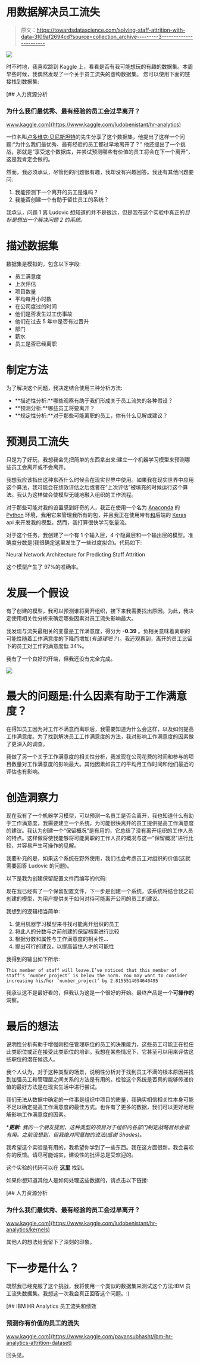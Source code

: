 # 用数据解决员工流失

> 原文：<https://towardsdatascience.com/solving-staff-attrition-with-data-3f09af2694cd?source=collection_archive---------3----------------------->

![](img/c475956d2e4760e1e62d0f83b5fb6979.png)

时不时地，我喜欢跳到 Kaggle 上，看看是否有我可能想玩的有趣的数据集。本周早些时候，我偶然发现了一个关于员工流失的虚构数据集。
您可以使用下面的链接找到数据集:

[](https://www.kaggle.com/ludobenistant/hr-analytics) [## 人力资源分析

### 为什么我们最优秀、最有经验的员工会过早离开？

www.kaggle.com](https://www.kaggle.com/ludobenistant/hr-analytics) 

一位名叫[卢多维克·贝尼斯坦特](https://www.kaggle.com/ludobenistant)的先生分享了这个数据集，他提出了这样一个问题:“为什么我们最优秀、最有经验的员工都过早地离开了？”
他还提出了一个挑战，那就是“享受这个数据库，并尝试预测哪些有价值的员工将会在下一个离开”，这是我肯定会做的。

然而，我必须承认，尽管他的问题很有趣，我却没有兴趣回答。我还有其他问题要问:

1.  我能预测下一个离开的员工是谁吗？
2.  我能否创建一个有助于留住员工的系统？

我承认，问题 1 离 Ludovic 想知道的并不是很远，但是我在这个实验中真正的*目标是想出一个解决问题 2 的系统。*

# 描述数据集

数据集是模拟的，包含以下字段:

*   员工满意度
*   上次评估
*   项目数量
*   平均每月小时数
*   在公司度过的时间
*   他们是否发生过工伤事故
*   他们在过去 5 年中是否有过晋升
*   部门
*   薪水
*   员工是否已经离职

# 制定方法

为了解决这个问题，我决定结合使用三种分析方法:

*   **描述性分析:**哪些观察有助于我们形成关于员工流失的各种假设？
*   **预测分析:**哪些员工将要离开？
*   **规定性分析:**对于那些可能离职的员工，你有什么见解或建议？

# 预测员工流失

只是为了好玩，我想我会先把简单的东西拿出来:建立一个机器学习模型来预测哪些员工会离开或不会离开。

我想我应该指出这种东西什么时候会在现实世界中使用。如果我在现实世界中应用这个算法，我可能会在绩效评估之后或者在“上次评估”被填充的时候运行这个算法。我认为这样做会使模型无缝地融入组织的工作流程。

对于那些可能对我的设置感到好奇的人，我正在使用一个名为 [Anaconda](https://www.continuum.io/downloads) 的 [Python](https://www.python.org/) 环境，我用它来管理我所有的包，并且我正在使用带有[和](http://deeplearning.net/software/theano/)后端的 [Keras](https://keras.io/) api 来开发我的模型。然而，我打算很快学习张量流。

对于这个任务，我创建了一个有 1 个输入层，4 个隐藏层和一个输出层的模型。准确度分数是(我很确定这里发生了一些过度拟合)。代码如下:

Neural Network Architecture for Predicting Staff Attrition

这个模型产生了 97%的准确率。

# 发展一个假设

有了创建的模型，我可以预测谁将离开组织，接下来我需要找出原因。为此，我决定使用相关性分析来确定哪些因素对员工流失影响最大。

我发现与流失最相关的变量是工作满意度，得分为 **-0.39** 。负相关意味着离职的可能性随着工作满意度的下降而增加(*有道理吧？*)。我还观察到，离开的员工比留下的员工对工作的满意度低 34%。

我有了一个良好的开端，但我还没有完全完成。

![](img/b70d592b9390c9becfbe4cbec5b6c709.png)

# 最大的问题是:什么因素有助于工作满意度？

在得知员工因为对工作不满意而离职后，我需要知道为什么会这样，以及如何提高工作满意度。为了找到解决员工工作满意度的方法，我对影响工作满意度的因素做了更深入的调查。

我做了另一个关于工作满意度的相关性分析，我发现在公司花费的时间和参与的项目数量对工作满意度的影响最大。其他因素如员工的平均月工作时间和他们最近的评估也有影响。

# 创造洞察力

现在我有了一个机器学习模型，可以预测一名员工是否会离开，我也知道什么有助于工作满意度，我需要建立一个系统，为可能很快离开的员工提供提高工作满意度的建议。我认为创建一个“保留概况”是有用的，它总结了没有离开组织的工作人员的特点。这样做将使我能够将可能离职的工作人员的概况与这一"保留概况"进行比较，并容易产生可操作的见解。

我要补充的是，如果这个系统在野外使用，我们也会考虑员工对组织的价值(这就需要回答 Ludovic 的问题)。

以下是我为创建保留配置文件而编写的代码:

现在我已经有了一个保留配置文件，下一步是创建一个系统，该系统将结合我之前创建的模型，为用户提供关于如何对待可能离开公司的员工的建议。

我想到的逻辑相当简单:

1.  使用机器学习模型来寻找可能离开组织的员工
2.  将此人的分数与之前创建的保留档案进行比较
3.  根据分数和属性与工作满意度的相关性…
4.  提出可行的建议，以提高留住人才的可能性

我得到的输出如下所示:

```
This member of staff will leave.I’ve noticed that this member of staff’s ‘number_project’ is below the norm. You may want to consider increasing his/her ‘number_project’ by 2.8155514094640495
```

我承认这不是最好看的，但我认为这是一个很好的开始。最终产品是一个**可操作的**洞察。

# 最后的想法

说明性分析有助于增强刚担任管理职位的员工的决策能力，这些员工可能正在担任此类职位或正在接受此类职位的培训。我想在某些情况下，它甚至可以用来评估这些职位的潜在候选人。

我个人认为，对于这种类型的场景，说明性分析对于找到员工不满的根本原因并找到加强员工和管理层之间关系的方法是有用的。检验这个系统是否真的能够传递价值的最好方法是在现实生活中进行尝试。

我们无法从数据中确定的一件事是组织中项目的质量，我确实相信相关性本身可能不足以确定提高工作满意度的最佳方式。也许有了更多的数据，我们可以更好地理解影响工作满意度的因素。

****更新:*** *我的一个朋友提到，这种类型的项目对于组织内各部门制定战略目标会很有用。之前没想到，但我绝对同意她的说法(感谢 Shades)。*

我希望这个实验是有用的，我希望你学到了一些东西。我在这方面很新，我会喜欢你的反馈。请尽可能诚实，建设性的批评总是受欢迎的。

这个实验的代码可以在 [**这里**](https://github.com/christfan868/staff_attrition_experiment) 找到。

如果你想知道其他人是如何处理这些数据的，请点击以下链接:

[](https://www.kaggle.com/ludobenistant/hr-analytics/kernels) [## 人力资源分析

### 为什么我们最优秀、最有经验的员工会过早离开？

www.kaggle.com](https://www.kaggle.com/ludobenistant/hr-analytics/kernels) 

其他人的想法给我留下了深刻的印象。

# 下一步是什么？

既然我已经克服了这个挑战，我将使用一个类似的数据集来测试这个方法:IBM 员工流失数据集。我想这一次我会真正回答这个问题。:)

[](https://www.kaggle.com/pavansubhasht/ibm-hr-analytics-attrition-dataset) [## IBM HR Analytics 员工流失和绩效

### 预测你有价值的员工的流失

www.kaggle.com](https://www.kaggle.com/pavansubhasht/ibm-hr-analytics-attrition-dataset) 

回头见。